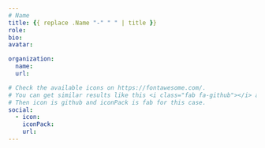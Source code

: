 ```yaml
---
# Name
title: {{ replace .Name "-" " " | title }}
role:
bio:
avatar:

organization:
  name:
  url:

# Check the available icons on https://fontawesome.com/.
# You can get similar results like this <i class="fab fa-github"></i> after searching.
# Then icon is github and iconPack is fab for this case.
social:
  - icon:
    iconPack:
    url:
---
```

